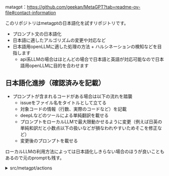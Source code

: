 matagpt：https://github.com/geekan/MetaGPT?tab=readme-ov-file#contact-information

このリポジトリはmetagptの日本語化を試すリポジトリです。
- プロンプト文の日本語化
- 日本語に適したアルゴリズムの変更や対応など
- 日本語用openLLMに適した処理の方法 + ハルシネーションの検知などを目指します
    - api系LLMの場合はほとんどの場合で日本語と英語が対応可能なので日本語用openLLMに目的を合わせます

## 日本語化進捗（確認済みを記載）
- プロンプトが含まれるコードがある場合は以下の流れを踏襲
    - issueをファイル名をタイトルとして立てる
    - 対象コードの情報（行数、実際のコードなど）を記載
    - deepLなどのツールによる単純翻訳を載せる
    - プロンプトをローカルLLMで最大限動かせるように変更（例えば日英の単純和訳だと小数点以下の扱いなどが損なわれやすいためそこを修正など）
    - 変更後のプロンプトを載せる

ローカルLLMの利用方法によっては日本語化しきらない場合のほうが良いこともあるので元のpromptも残す。
<details close><summary>src/metagpt/actions</summary>


- init.py
- action_graph.py
- action_node.py
- action_outcls_registry.py
- action_output.py

</details>
